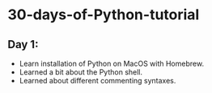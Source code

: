 # 30-days-of-Python-tutorial

## Day 1:
- Learn installation of Python on MacOS with Homebrew.
- Learned a bit about the Python shell.
- Learned about different commenting syntaxes.

